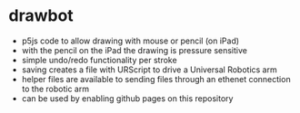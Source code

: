 # drawbot
- p5js code to allow drawing with mouse or pencil (on iPad)
- with the pencil on the iPad the drawing is pressure sensitive
- simple undo/redo functionality per stroke
- saving creates a file with URScript to drive a Universal Robotics arm
- helper files are available to sending files through an ethenet connection to the robotic arm
- can be used by enabling github pages on this repository
